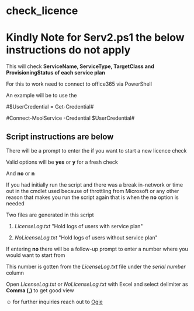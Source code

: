 # check_licence

# Kindly Note for Serv2.ps1 the below instructions do not apply

This will check **ServiceName, ServiceType, TargetClass and ProvisioningStatus of each service plan**

For this to work need to connect to office365 via PowerShell 

An example will be to use the 

#$UserCredential = Get-Credential#

#Connect-MsolService -Credential $UserCredential#

## Script instructions  are below

There will be a prompt to enter the if you want to start a new licence check 

Valid options will be **yes** or **y** for a fresh check

And **no** or **n** 

If you had initially run the script and there was a break in-network or time out in the cmdlet used because of throttling from Microsoft or any other reason that makes you run the script again that is when the **no** option is needed

Two files are generated in this script 

1. *LicenseLog.txt* "Hold logs of users with service plan"

2. *NoLicenseLog.txt* "Hold logs of users without service plan"

If entering **no** there will be a follow-up prompt to enter a number where you would want to start from 

This number is gotten from the *LicenseLog.txt* file under the *serial number* column 

Open *LicenseLog.txt* or *NoLicenseLog.txt* with Excel and select delimiter as **Comma (,)** to get good view 

☺️ for further inquiries reach out to [Ogie](https://www.linkedin.com/in/ibhadogiemu-okougbo-311a5ab3)

